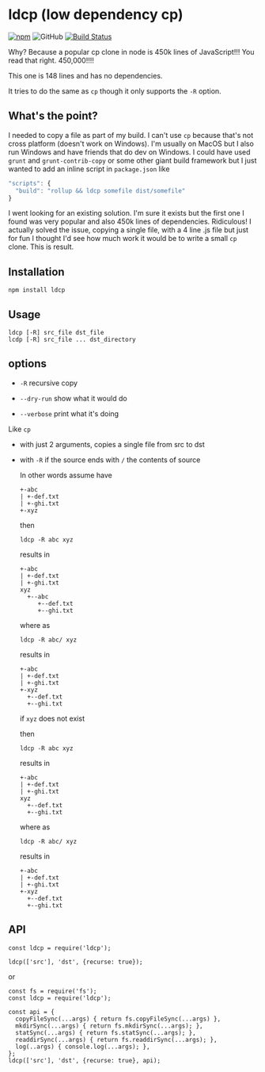 # ldcp (low dependency cp)

[![npm](https://img.shields.io/npm/v/ldcp.svg?style=flat-square)](https://www.npmjs.com/package/ldcp)
![GitHub](https://img.shields.io/github/license/greggman/ldcp?style=flat-square)
[![Build Status](https://travis-ci.org/greggman/ldcp.svg?branch=master)](https://travis-ci.org/greggman/ldcp)

Why? Because a popular cp clone in node is 450k lines of JavaScript!!! You read
that right. 450,000!!!!

This one is 148 lines and has no dependencies.

It tries to do the same as `cp` though it only supports the `-R` option.

## What's the point?

I needed to copy a file as part of my build. I can't use `cp` because that's not
cross platform (doesn't work on Windows). I'm usually on MacOS but I also run
Windows and have friends that do dev on Windows. I could have used `grunt` and
`grunt-contrib-copy` or some other giant build framework but I just wanted to
add an inline script in `package.json` like

```js
"scripts": {
  "build": "rollup && ldcp somefile dist/somefile"
}
```

I went looking for an existing solution. I'm sure it exists but the first one I
found was very popular and also 450k lines of dependencies. Ridiculous! I
actually solved the issue, copying a single file, with a 4 line .js file but
just for fun I thought I'd see how much work it would be to write a small `cp`
clone. This is result.

## Installation

```
npm install ldcp
```

## Usage

```
ldcp [-R] src_file dst_file
lcdp [-R] src_file ... dst_directory
```

## options

* `-R` recursive copy

* `--dry-run` show what it would do

* `--verbose` print what it's doing

Like `cp`

* with just 2 arguments, copies a single file from src to dst

* with `-R` if the source ends with `/` the contents of source

  In other words assume have


    ```
    +-abc
    | +-def.txt
    | +-ghi.txt
    +-xyz
    ```

  then

    ```
    ldcp -R abc xyz
    ```

  results in

    ```
    +-abc
    | +-def.txt
    | +-ghi.txt
    xyz
      +--abc
         +--def.txt
         +--ghi.txt
    ```

  where as

    ```
    ldcp -R abc/ xyz
    ```

  results in

    ```
    +-abc
    | +-def.txt
    | +-ghi.txt
    +-xyz
      +--def.txt
      +--ghi.txt
    ```

  if `xyz` does not exist

  then

    ```
    ldcp -R abc xyz
    ```

  results in

    ```
    +-abc
    | +-def.txt
    | +-ghi.txt
    xyz
      +--def.txt
      +--ghi.txt
    ```

  where as

    ```
    ldcp -R abc/ xyz
    ```

  results in

    ```
    +-abc
    | +-def.txt
    | +-ghi.txt
    +-xyz
      +--def.txt
      +--ghi.txt
    ```

## API

```
const ldcp = require('ldcp');

ldcp(['src'], 'dst', {recurse: true});
```

or

```
const fs = require('fs');
const ldcp = require('ldcp');

const api = {
  copyFileSync(...args) { return fs.copyFileSync(...args) },
  mkdirSync(...args) { return fs.mkdirSync(...args); },
  statSync(...args) { return fs.statSync(...args); },
  readdirSync(...args) { return fs.readdirSync(...args); },
  log(..args) { console.log(...args); },
};
ldcp(['src'], 'dst', {recurse: true}, api);
```
